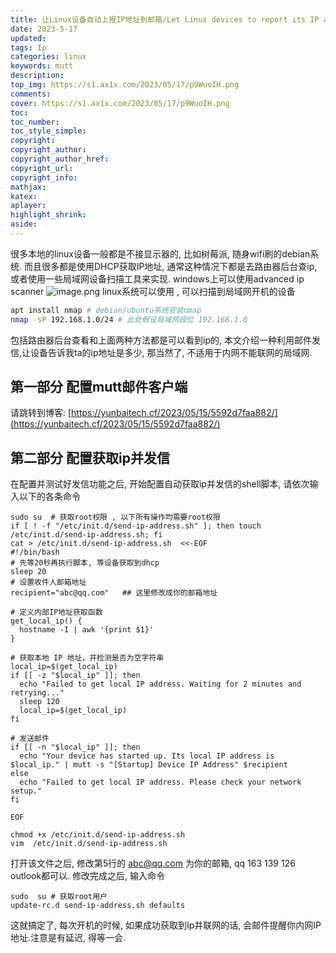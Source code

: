 ```yaml
---
title: 让Linux设备自动上报IP地址到邮箱/Let Linux devices to report its IP address via Email
date: 2023-5-17 
updated: 
tags: Ip
categories: linux
keywords: mutt
description:
top_img: https://s1.ax1x.com/2023/05/17/p9WuoIH.png
comments:
cover: https://s1.ax1x.com/2023/05/17/p9WuoIH.png
toc:
toc_number:
toc_style_simple:
copyright:
copyright_author:
copyright_author_href:
copyright_url:
copyright_info:
mathjax:
katex:
aplayer:
highlight_shrink:
aside:
---
```

很多本地的linux设备一般都是不接显示器的, 比如树莓派, 随身wifi刷的debian系统. 而且很多都是使用DHCP获取IP地址, 通常这种情况下都是去路由器后台查ip, 或者使用一些局域网设备扫描工具来实现.
windows上可以使用advanced ip scanner
 ![image.png](https://cdn.jsdelivr.net/gh/jth445600/picgo@master/小书匠/1684308473400.png)
linux系统可以使用 , 可以扫描到局域网开机的设备
```bash
apt install nmap # debian/ubuntu系统安装nmap
nmap -sP 192.168.1.0/24 # 此处假设局域网段位 192.168.1.0
```
包括路由器后台查看和上面两种方法都是可以看到ip的, 本文介绍一种利用邮件发信,让设备告诉我ta的ip地址是多少, 那当然了, 不适用于内网不能联网的局域网. 
## 第一部分 配置mutt邮件客户端
请跳转到博客: [https://yunbaitech.cf/2023/05/15/5592d7faa882/](https://yunbaitech.cf/2023/05/15/5592d7faa882/)
## 第二部分 配置获取ip并发信
在配置并测试好发信功能之后, 开始配置自动获取ip并发信的shell脚本,
请依次输入以下的各条命令
```shell
sudo su  # 获取root权限 , 以下所有操作均需要root权限
if [ ! -f "/etc/init.d/send-ip-address.sh" ]; then touch /etc/init.d/send-ip-address.sh; fi
cat > /etc/init.d/send-ip-address.sh  <<-EOF
#!/bin/bash
# 先等20秒再执行脚本, 等设备获取到dhcp
sleep 20
# 设置收件人邮箱地址
recipient="abc@qq.com"   ## 这里修改成你的邮箱地址

# 定义内部IP地址获取函数
get_local_ip() {
  hostname -I | awk '{print $1}'
}

# 获取本地 IP 地址，并检测是否为空字符串
local_ip=$(get_local_ip)
if [[ -z "$local_ip" ]]; then
  echo "Failed to get local IP address. Waiting for 2 minutes and retrying..."
  sleep 120
  local_ip=$(get_local_ip)
fi

# 发送邮件
if [[ -n "$local_ip" ]]; then
  echo "Your device has started up. Its local IP address is $local_ip." | mutt -s "[Startup] Device IP Address" $recipient
else
  echo "Failed to get local IP address. Please check your network setup."
fi

EOF

chmod +x /etc/init.d/send-ip-address.sh
vim  /etc/init.d/send-ip-address.sh
```
打开该文件之后, 修改第5行的 abc@qq.com  为你的邮箱,  qq 163 139 126 outlook都可以.
修改完成之后, 输入命令
```shell
sudo  su # 获取root用户
update-rc.d send-ip-address.sh defaults
```
这就搞定了, 每次开机的时候, 如果成功获取到Ip并联网的话, 会邮件提醒你内网IP地址.注意是有延迟, 得等一会.
